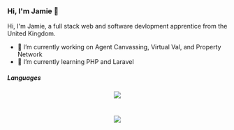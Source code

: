 ### Hi, I'm Jamie 👋
Hi, I'm Jamie, a full stack web and software devlopment apprentice from the United Kingdom.

<ul>
  <li>
  🔭 I’m currently working on Agent Canvassing, Virtual Val, and Property Network
  </li>
  <li>
  🌱 I’m currently learning PHP and Laravel
  </li>
</ul>

##### Languages


<div align="center">
  <img align="center" src="https://github-readme-stats.vercel.app/api?username=JRitchie454&bg_color=30,e96443,904e95&title_color=fff&text_color=fff&show_icons=true&count_private=true"/>
</div>
<div align="center" style="margin-top:40px">
  <img align="center" src="https://github-readme-stats.vercel.app/api/top-langs/?username=JRitchie454&bg_color=30,e96443,904e95&title_color=fff&text_color=fff&count_private=true&layout=compact"/>
</div>
